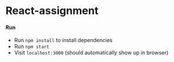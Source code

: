 # React-assignment
#### Run 
* Run `npm install` to install dependencies
* Run `npm start`
* Visit `localhost:3000` (should automatically show up in browser)
